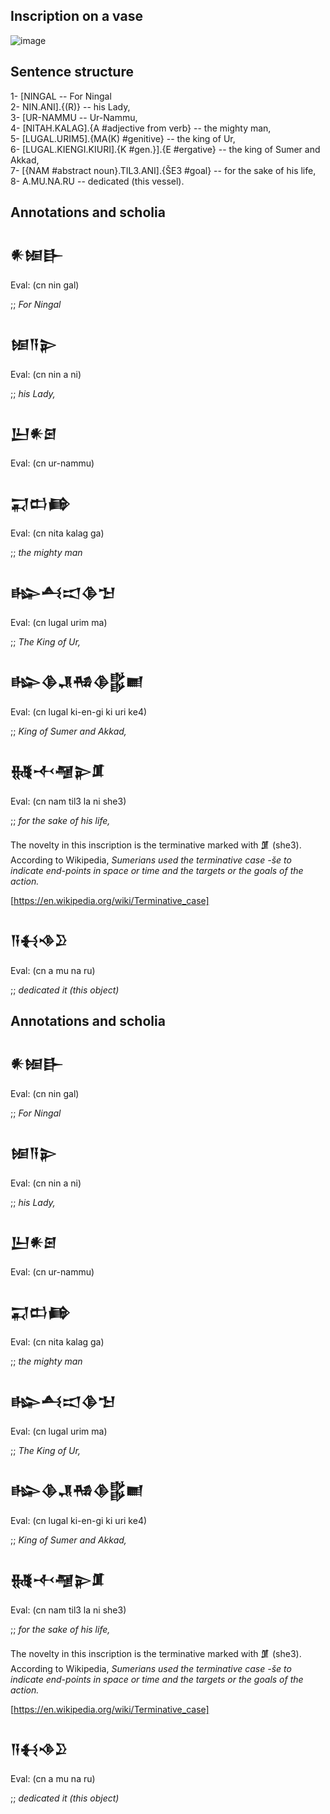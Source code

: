 ## Inscription on a vase

![image](https://github.com/user-attachments/assets/7b4cf026-cab9-45bc-ac93-98dd36e64b21)

## Sentence structure

1- [NINGAL   -- For Ningal\
2- NIN.ANI].{(R)} -- his Lady,\
3- [UR-NAMMU -- Ur-Nammu,\
4- [NITAH.KALAG].{A #adjective from verb} -- the mighty man,\
5- [LUGAL.URIM5].{MA(K) #genitive} -- the king of Ur,\
6- [LUGAL.KIENGI.KIURI].{K #gen.}].{E #ergative} -- the king of Sumer and Akkad,\
7- [{NAM #abstract noun}.TIL3.ANI].{ŠE3 #goal} -- for the sake of his life,\
8- A.MU.NA.RU -- dedicated (this vessel).

## Annotations and scholia

<h2>𒀭𒎏𒃲</h2>
<p>Eval: (cn nin gal)</p>
<p>;; <i>For Ningal</i></p>

<h2>𒎏𒀀𒉌</h2>
<p>Eval: (cn nin a ni)</p>
<p>;; <i>his Lady,</i></p>

<h2>𒌨𒀭𒇉</h2>
<p>Eval: (cn ur-nammu)</p>

<h2>𒍑𒆗𒂵</h2>
<p>Eval: (cn nita kalag ga)</p>
<p>;; <i>the mighty man</i></p>

<h2>𒈗𒋀𒀊𒆠𒈠</h2>
<p>Eval: (cn lugal urim ma)</p>
<p>;; <i>The King of Ur,</i></p>

<h2>𒈗𒆠𒂗𒄀𒆠𒌵𒆤</h2>
<p>Eval: (cn lugal ki-en-gi ki uri ke4)</p>
<p>;; <i>King of Sumer and Akkad,</i></p>

<h2>𒉆𒋾𒆷𒉌𒂠</h2>
<p>Eval: (cn nam til3 la ni she3)</p>
<p>;; <i>for the sake of his life,</i></p>

<p>The novelty in this inscription is the terminative
marked with 𒂠 (she3). According to Wikipedia,
  <i>Sumerians used the terminative case -še 
to indicate end-points in space or time and
     the targets or the goals of the action.</i>
</p>

[https://en.wikipedia.org/wiki/Terminative_case]


<h2>𒀀𒈬𒈾𒊒</h2>
<p>Eval: (cn a mu na ru)</p>
<p>;; <i>dedicated it (this object)</i></p>




## Annotations and scholia

<h2>𒀭𒎏𒃲</h2>
<p>Eval: (cn nin gal)</p>
<p>;; <i>For Ningal</i></p>

<h2>𒎏𒀀𒉌</h2>
<p>Eval: (cn nin a ni)</p>
<p>;; <i>his Lady,</i></p>

<h2>𒌨𒀭𒇉</h2>
<p>Eval: (cn ur-nammu)</p>

<h2>𒍑𒆗𒂵</h2>
<p>Eval: (cn nita kalag ga)</p>
<p>;; <i>the mighty man</i></p>

<h2>𒈗𒋀𒀊𒆠𒈠</h2>
<p>Eval: (cn lugal urim ma)</p>
<p>;; <i>The King of Ur,</i></p>

<h2>𒈗𒆠𒂗𒄀𒆠𒌵𒆤</h2>
<p>Eval: (cn lugal ki-en-gi ki uri ke4)</p>
<p>;; <i>King of Sumer and Akkad,</i></p>

<h2>𒉆𒋾𒆷𒉌𒂠</h2>
<p>Eval: (cn nam til3 la ni she3)</p>
<p>;; <i>for the sake of his life,</i></p>

<p>The novelty in this inscription is the terminative
marked with 𒂠 (she3). According to Wikipedia,
  <i>Sumerians used the terminative case -še 
to indicate end-points in space or time and
     the targets or the goals of the action.</i>
</p>

[https://en.wikipedia.org/wiki/Terminative_case]


<h2>𒀀𒈬𒈾𒊒</h2>
<p>Eval: (cn a mu na ru)</p>
<p>;; <i>dedicated it (this object)</i></p>

